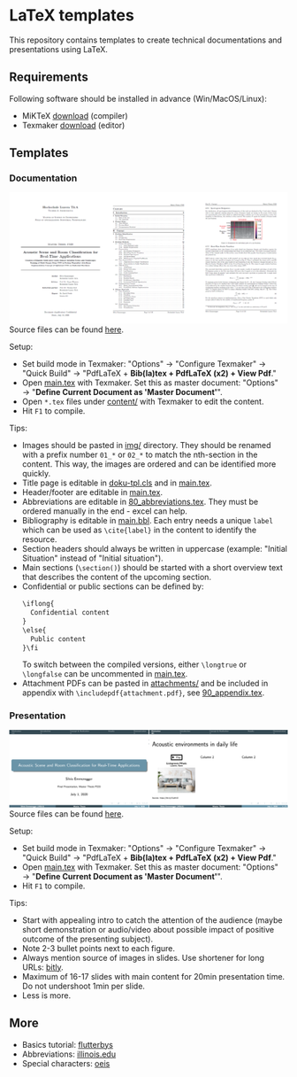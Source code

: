 # LaTeX templates
This repository contains templates to create technical documentations and presentations using LaTeX.

## Requirements 
Following software should be installed in advance (Win/MacOS/Linux):
- MiKTeX [download](https://miktex.org/download) (compiler)
- Texmaker [download](https://www.xm1math.net/texmaker/download.html) (editor)

## Templates

### Documentation
![documentation](img-doc.png)
Source files can be found [here](documentation/).

Setup:
- Set build mode in Texmaker: "Options" &rarr; "Configure Texmaker" &rarr; "Quick Build" &rarr; "PdfLaTeX + **Bib(la)tex + PdfLaTeX (x2) + View Pdf**."
- Open [main.tex](documentation/main.tex) with Texmaker. Set this as master document: "Options" &rarr; "**Define Current Document as 'Master Document'**".
- Open `*.tex` files under [content/](documentation/content/) with Texmaker to edit the content.
- Hit `F1` to compile.

Tips:
- Images should be pasted in [img/](documentation/img/) directory. They should be renamed with a prefix number `01_*` or `02_*` to match the nth-section in the content. This way, the images are ordered and can be identified more quickly.
- Title page is editable in [doku-tpl.cls](documentation/doku-tpl.cls#L32-L77) and in [main.tex](documentation/main.tex#L218-L228).
- Header/footer are editable in [main.tex](documentation/main.tex#L250-L256).
- Abbreviations are editable in [80_abbreviations.tex](documentation/content/80_abbreviations.tex). They must be ordered manually in the end - excel can help.
- Bibliography is editable in [main.bbl](documentation/main.bbl). Each entry needs a unique `label` which can be used as `\cite{label}` in the content to identify the resource.
- Section headers should always be written in uppercase (example: "Initial Situation" instead of "Initial situation").
- Main sections (`\section()`) should be started with a short overview text that describes the content of the upcoming section.
- Confidential or public sections can be defined by:
  ```
  \iflong{
	Confidential content
  }
  \else{
	Public content
  }\fi
  ```
  To switch between the compiled versions, either `\longtrue` or `\longfalse` can be uncommented in [main.tex](documentation/main.tex#L28-L29).
- Attachment PDFs can be pasted in [attachments/](documentation/attachments/) and be included in appendix with `\includepdf{attachment.pdf}`, see [90_appendix.tex](documentation/content/90_appendix.tex#L69-L73).

### Presentation
![presentation](img-pre.png)
Source files can be found [here](presentation/).

Setup:
- Set build mode in Texmaker: "Options" &rarr; "Configure Texmaker" &rarr; "Quick Build" &rarr; "PdfLaTeX + **Bib(la)tex + PdfLaTeX (x2) + View Pdf**."
- Open [main.tex](presentation/main.tex) with Texmaker. Set this as master document: "Options" &rarr; "**Define Current Document as 'Master Document'**".
- Hit `F1` to compile.

Tips:
- Start with appealing intro to catch the attention of the audience (maybe short demonstration or audio/video about possible impact of positive outcome of the presenting subject).
- Note 2-3 bullet points next to each figure.
- Always mention source of images in slides. Use shortener for long URLs: [bitly](https://bitly.com).
- Maximum of 16-17 slides with main content for 20min presentation time. Do not undershoot 1min per slide.
- Less is more.

## More 
- Basics tutorial: [flutterbys](https://www.flutterbys.com.au/stats/tut/tut17.1.html)
- Abbreviations: [illinois.edu](http://ctan.math.illinois.edu/macros/latex/contrib/acronym/acronym.pdf)
- Special characters: [oeis](https://oeis.org/wiki/List_of_LaTeX_mathematical_symbols)